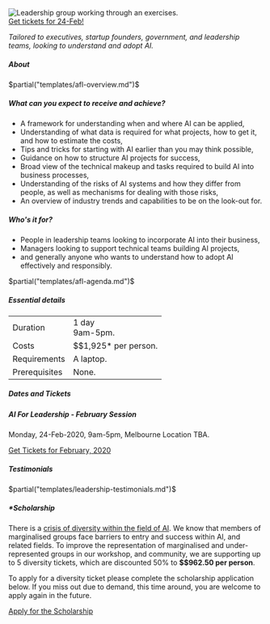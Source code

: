 <div class="hero-image">
  <img src="/images/workshop-action-photos/23-sept-leadership-small.jpg"
    alt="Leadership group working through an exercises." />
</div>

<div class="btn-b">
<a class="btn" href="https://events.humanitix.com.au/braneshop-ai-for-leadership-feb">Get tickets for 24-Feb!</a> </div>

<p> <em class="tag"> Tailored to executives, startup founders, government, and
leadership teams, looking to understand and adopt AI. </em> </p>

<h5>About</h5>

$partial("templates/afl-overview.md")$

<!--
<p> We'll go over all the State of the Art in machine learning across a
variety of applications, from text analysis, computer vision, to maps, and
graphs, and audio; we'll see what kinds of data you can use to get started,
and how to bootstrap the process so that you can get started sooner. </p>
-->

<h5 class="s">What can you expect to receive and achieve?</h5>
<ul class="normal">
<li>A framework for understanding when and where AI can be applied,</li>
<li>Understanding of what data is required for what projects, how to get
it, and how to estimate the costs,</li>
<li>Tips and tricks for starting with AI earlier than you may think possible,</li>
<li>Guidance on how to structure AI projects for success,</li>
<li>Broad view of the technical makeup and tasks required to build AI into business processes,</li>
<li>Understanding of the risks of AI systems and how they differ from
people, as well as mechanisms for dealing with those risks,</li>
<li>An overview of industry trends and capabilities to be on the look-out for.</li>
</ul>

<h5 class="s">Who's it for?</h5>
<ul class="normal">
<li>People in leadership teams looking to incorporate AI into their business,</li>
<li>Managers looking to support technical teams building AI projects,</li>
<li>and generally anyone who wants to understand how to adopt AI effectively and responsibly.</li>
</ul>

$partial("templates/afl-agenda.md")$

<h5>Essential details</h5>
<table class="details" border="0" cellspacing="0" summary="Pricing details for this workshop.">
<tr>  <td class="item">  Duration </td>
      <td class="value"> 1 day
      <br /> 9am-5pm. </td>
</tr>
<tr>  <td class="item">  Costs    </td>
      <td class="value"> 
        $$1,925* per person.
      </td>
</tr>
<tr>  <td class="item">  Requirements </td>
      <td class="value"> 
      A laptop.
      </td>
</tr>
<tr> <td class="item"> Prerequisites </td>
     <td class="value">
     None.
     </td>
</table>

<p></p>

<h5>Dates and Tickets</h5>
<div class="events">
	<div class="event">
		<h5> AI For Leadership - February Session </h5>
		<p>Monday, 24-Feb-2020, 9am-5pm, Melbourne Location TBA.
        </p>
		<div>
    <div class="btn-b"><a class="btn" href="https://events.humanitix.com.au/braneshop-ai-for-leadership-feb">Get Tickets for February, 2020</a></div>
		</div>
	</div>
</div>

<p></p>
<h5>Testimonials</h5>

$partial("templates/leadership-testimonials.md")$

<p></p>
<h5>*Scholarship</h5>

<p> There is a <a target="_blank"
href="https://ainowinstitute.org/discriminatingsystems.pdf">crisis of
diversity within the field of AI</a>. We know that members of marginalised
groups face barriers to entry and success within AI, and related fields. To
improve the representation of marginalised and under-represented groups in our
workshop, and community, we are supporting up to 5 diversity tickets, which
are discounted 50% to <b>$$962.50 per person</b>.
</p>

<p> To apply for a diversity ticket please complete the scholarship
application below. If you miss out due to demand, this time around, you are
welcome to apply again in the future.  </p>

<div class="btn-b"> <a class="btn" href="https://noonvandersilk.typeform.com/to/qMCtvX">Apply for the Scholarship</a> </div>
